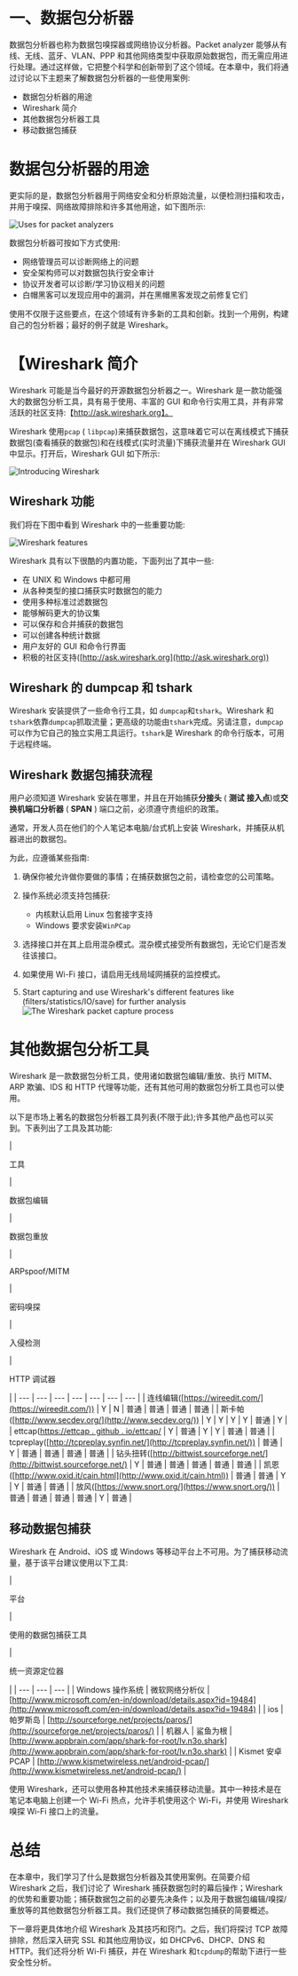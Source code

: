# 一、数据包分析器

数据包分析器也称为数据包嗅探器或网络协议分析器。Packet analyzer 能够从有线、无线、蓝牙、VLAN、PPP 和其他网络类型中获取原始数据包，而无需应用进行处理。通过这样做，它把整个科学和创新带到了这个领域。在本章中，我们将通过讨论以下主题来了解数据包分析器的一些使用案例:

*   数据包分析器的用途
*   Wireshark 简介
*   其他数据包分析器工具
*   移动数据包捕获

# 数据包分析器的用途

更实际的是，数据包分析器用于网络安全和分析原始流量，以便检测扫描和攻击，并用于嗅探、网络故障排除和许多其他用途，如下图所示:

![Uses for packet analyzers](../images/00002.jpeg)

数据包分析器可按如下方式使用:

*   网络管理员可以诊断网络上的问题
*   安全架构师可以对数据包执行安全审计
*   协议开发者可以诊断/学习协议相关的问题
*   白帽黑客可以发现应用中的漏洞，并在黑帽黑客发现之前修复它们

使用不仅限于这些要点，在这个领域有许多新的工具和创新。找到一个用例，构建自己的包分析器；最好的例子就是 Wireshark。

# 【Wireshark 简介

Wireshark 可能是当今最好的开源数据包分析器之一。Wireshark 是一款功能强大的数据包分析工具，具有易于使用、丰富的 GUI 和命令行实用工具，并有非常活跃的社区支持:【http://ask.wireshark.org】。

Wireshark 使用`pcap` ( `libpcap`)来捕获数据包，这意味着它可以在离线模式下捕获数据包(查看捕获的数据包)和在线模式(实时流量)下捕获流量并在 Wireshark GUI 中显示。打开后，Wireshark GUI 如下所示:

![Introducing Wireshark](../images/00003.jpeg)

## Wireshark 功能

我们将在下图中看到 Wireshark 中的一些重要功能:

![Wireshark features](../images/00004.jpeg)

Wireshark 具有以下很酷的内置功能，下面列出了其中一些:

*   在 UNIX 和 Windows 中都可用
*   从各种类型的接口捕获实时数据包的能力
*   使用多种标准过滤数据包
*   能够解码更大的协议集
*   可以保存和合并捕获的数据包
*   可以创建各种统计数据
*   用户友好的 GUI 和命令行界面
*   积极的社区支持([http://ask.wireshark.org](http://ask.wireshark.org))

## Wireshark 的 dumpcap 和 tshark

Wireshark 安装提供了一些命令行工具，如 `dumpcap`和`tshark`。Wireshark 和`tshark`依靠`dumpcap`抓取流量；更高级的功能由`tshark`完成。另请注意，`dumpcap`可以作为它自己的独立实用工具运行。`tshark`是 Wireshark 的命令行版本，可用于远程终端。

## Wireshark 数据包捕获流程

用户必须知道 Wireshark 安装在哪里，并且在开始捕获**分接头** ( **测试** **接入点**)或**交换机端口分析器** ( **SPAN** ) 端口之前，必须遵守贵组织的政策。

通常，开发人员在他们的个人笔记本电脑/台式机上安装 Wireshark，并捕获从机器进出的数据包。

为此，应遵循某些指南:

1.  确保你被允许做你要做的事情；在捕获数据包之前，请检查您的公司策略。
2.  操作系统必须支持包捕获:

    *   内核默认启用 Linux 包套接字支持
    *   Windows 要求安装`WinPCap`

3.  选择接口并在其上启用混杂模式。混杂模式接受所有数据包，无论它们是否发往该接口。
4.  如果使用 Wi-Fi 接口，请启用无线局域网捕获的监控模式。
5.  Start capturing and use Wireshark's different features like (filters/statistics/IO/save) for further analysis![The Wireshark packet capture process](../images/00005.jpeg)

# 其他数据包分析工具

Wireshark 是一款数据包分析工具，使用诸如数据包编辑/重放、执行 MITM、ARP 欺骗、IDS 和 HTTP 代理等功能，还有其他可用的数据包分析工具也可以使用。

以下是市场上著名的数据包分析器工具列表(不限于此);许多其他产品也可以买到。下表列出了工具及其功能:

| 

工具

 | 

数据包编辑

 | 

数据包重放

 | 

ARPspoof/MITM

 | 

密码嗅探

 | 

入侵检测

 | 

HTTP 调试器

 |
| --- | --- | --- | --- | --- | --- | --- |
| 连线编辑([https://wireedit.com/](https://wireedit.com/)) | Y | N | 普通 | 普通 | 普通 | 普通 |
| 斯卡帕([http://www.secdev.org/](http://www.secdev.org/)) | Y | Y | Y | Y | 普通 | Y |
| ettcap([https://ettcap . github . io/ettcap/](https://ettercap.github.io/ettercap/) | Y | 普通 | Y | Y | 普通 | 普通 |
| tcpreplay([http://tcpreplay.synfin.net/](http://tcpreplay.synfin.net/)) | 普通 | Y | 普通 | 普通 | 普通 | 普通 |
| 钻头扭转([http://bittwist.sourceforge.net/](http://bittwist.sourceforge.net/) | Y | 普通 | 普通 | 普通 | 普通 | 普通 |
| 凯恩([http://www.oxid.it/cain.html](http://www.oxid.it/cain.html)) | 普通 | 普通 | Y | Y | 普通 | 普通 |
| 放风([https://www.snort.org/](https://www.snort.org/)) | 普通 | 普通 | 普通 | 普通 | Y | 普通 |

## 移动数据包捕获

Wireshark 在 Android、iOS 或 Windows 等移动平台上不可用。为了捕获移动流量，基于该平台建议使用以下工具:

| 

平台

 | 

使用的数据包捕获工具

 | 

统一资源定位器

 |
| --- | --- | --- |
| Windows 操作系统 | 微软网络分析仪 | [http://www.microsoft.com/en-in/download/details.aspx?id=19484](http://www.microsoft.com/en-in/download/details.aspx?id=19484) |
| ios | 帕罗斯岛 | [http://sourceforge.net/projects/paros/](http://sourceforge.net/projects/paros/) |
| 机器人 | 鲨鱼为根 | [http://www.appbrain.com/app/shark-for-root/lv.n3o.shark](http://www.appbrain.com/app/shark-for-root/lv.n3o.shark) |
| Kismet 安卓 PCAP | [http://www.kismetwireless.net/android-pcap/](http://www.kismetwireless.net/android-pcap/) |

使用 Wireshark，还可以使用各种其他技术来捕获移动流量。其中一种技术是在笔记本电脑上创建一个 Wi-Fi 热点，允许手机使用这个 Wi-Fi，并使用 Wireshark 嗅探 Wi-Fi 接口上的流量。

# 总结

在本章中，我们学习了什么是数据包分析器及其使用案例。在简要介绍 Wireshark 之后，我们讨论了 Wireshark 捕获数据包时的幕后操作；Wireshark 的优势和重要功能；捕获数据包之前的必要先决条件；以及用于数据包编辑/嗅探/重放等的其他数据包分析器工具。我们还提供了移动数据包捕获的简要概述。

下一章将更具体地介绍 Wireshark 及其技巧和窍门。之后，我们将探讨 TCP 故障排除，然后深入研究 SSL 和其他应用协议，如 DHCPv6、DHCP、DNS 和 HTTP。我们还将分析 Wi-Fi 捕获，并在 Wireshark 和`tcpdump`的帮助下进行一些安全性分析。